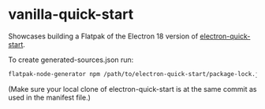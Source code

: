 # vanilla-quick-start

Showcases building a Flatpak of the Electron 18 version of
[electron-quick-start](https://github.com/electron/electron-quick-start).

To create generated-sources.json run:

```sh
flatpak-node-generator npm /path/to/electron-quick-start/package-lock.json
```

(Make sure your local clone of electron-quick-start is at the same commit as used in the manifest
file.)
